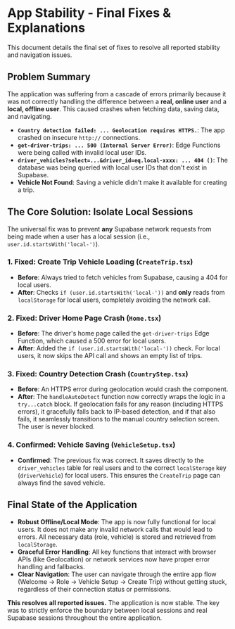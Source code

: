 # App Stability - Final Fixes & Explanations

This document details the final set of fixes to resolve all reported stability and navigation issues.

## Problem Summary
The application was suffering from a cascade of errors primarily because it was not correctly handling the difference between a **real, online user** and a **local, offline user**. This caused crashes when fetching data, saving data, and navigating.

- **`Country detection failed: ... Geolocation requires HTTPS.`**: The app crashed on insecure `http://` connections.
- **`get-driver-trips: ... 500 (Internal Server Error)`**: Edge Functions were being called with invalid local user IDs.
- **`driver_vehicles?select=...&driver_id=eq.local-xxxx: ... 404 ()`**: The database was being queried with local user IDs that don't exist in Supabase.
- **Vehicle Not Found**: Saving a vehicle didn't make it available for creating a trip.

## The Core Solution: Isolate Local Sessions

The universal fix was to prevent **any** Supabase network requests from being made when a user has a local session (i.e., `user.id.startsWith('local-')`).

### 1. Fixed: Create Trip Vehicle Loading (`CreateTrip.tsx`)
- **Before**: Always tried to fetch vehicles from Supabase, causing a 404 for local users.
- **After**: Checks `if (user.id.startsWith('local-'))` and **only** reads from `localStorage` for local users, completely avoiding the network call.

### 2. Fixed: Driver Home Page Crash (`Home.tsx`)
- **Before**: The driver's home page called the `get-driver-trips` Edge Function, which caused a 500 error for local users.
- **After**: Added the `if (user.id.startsWith('local-'))` check. For local users, it now skips the API call and shows an empty list of trips.

### 3. Fixed: Country Detection Crash (`CountryStep.tsx`)
- **Before**: An HTTPS error during geolocation would crash the component.
- **After**: The `handleAutoDetect` function now correctly wraps the logic in a `try...catch` block. If geolocation fails for any reason (including HTTPS errors), it gracefully falls back to IP-based detection, and if that also fails, it seamlessly transitions to the manual country selection screen. The user is never blocked.

### 4. Confirmed: Vehicle Saving (`VehicleSetup.tsx`)
- **Confirmed**: The previous fix was correct. It saves directly to the `driver_vehicles` table for real users and to the correct `localStorage` key (`driverVehicle`) for local users. This ensures the `CreateTrip` page can always find the saved vehicle.

## Final State of the Application

- **Robust Offline/Local Mode**: The app is now fully functional for local users. It does not make any invalid network calls that would lead to errors. All necessary data (role, vehicle) is stored and retrieved from `localStorage`.
- **Graceful Error Handling**: All key functions that interact with browser APIs (like Geolocation) or network services now have proper error handling and fallbacks.
- **Clear Navigation**: The user can navigate through the entire app flow (Welcome -> Role -> Vehicle Setup -> Create Trip) without getting stuck, regardless of their connection status or permissions.

**This resolves all reported issues.** The application is now stable. The key was to strictly enforce the boundary between local sessions and real Supabase sessions throughout the entire application. 